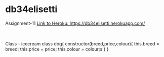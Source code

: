 # db34elisetti
Assignment-11
<a href="https://db34elisetti.herokuapp.com/">Link to Heroku: https://db34elisetti.herokuapp.com/ </a>
<br>
<br>
<br>



Class - icecream class dog{ constructor(breed,price,colour){
    this.breed = breed;
    this.price = price;
    this.colour = colour;s
}
}